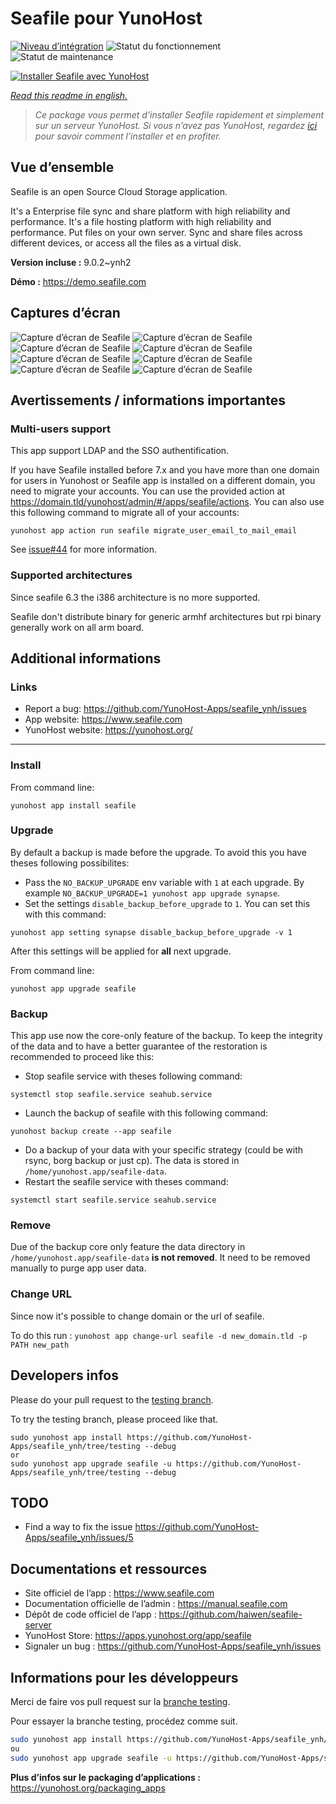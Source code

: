 <!--
N.B.: This README was automatically generated by https://github.com/YunoHost/apps/tree/master/tools/README-generator
It shall NOT be edited by hand.
-->

# Seafile pour YunoHost

[![Niveau d’intégration](https://dash.yunohost.org/integration/seafile.svg)](https://dash.yunohost.org/appci/app/seafile) ![Statut du fonctionnement](https://ci-apps.yunohost.org/ci/badges/seafile.status.svg) ![Statut de maintenance](https://ci-apps.yunohost.org/ci/badges/seafile.maintain.svg)

[![Installer Seafile avec YunoHost](https://install-app.yunohost.org/install-with-yunohost.svg)](https://install-app.yunohost.org/?app=seafile)

*[Read this readme in english.](./README.md)*

> *Ce package vous permet d’installer Seafile rapidement et simplement sur un serveur YunoHost.
Si vous n’avez pas YunoHost, regardez [ici](https://yunohost.org/#/install) pour savoir comment l’installer et en profiter.*

## Vue d’ensemble

Seafile is an open Source Cloud Storage application.

It's a Enterprise file sync and share platform with high reliability and performance. It's a file hosting platform with high reliability and performance. Put files on your own server. Sync and share files across different devices, or access all the files as a virtual disk.


**Version incluse :** 9.0.2~ynh2

**Démo :** https://demo.seafile.com

## Captures d’écran

![Capture d’écran de Seafile](./doc/screenshots/mobile-ios-client.jpg)
![Capture d’écran de Seafile](./doc/screenshots/drive-client.png)
![Capture d’écran de Seafile](./doc/screenshots/file-locking.jpg)
![Capture d’écran de Seafile](./doc/screenshots/access-logs.jpg)
![Capture d’écran de Seafile](./doc/screenshots/file-history.png)
![Capture d’écran de Seafile](./doc/screenshots/wiki_en.png)
![Capture d’écran de Seafile](./doc/screenshots/sharing-dialog.png)
![Capture d’écran de Seafile](./doc/screenshots/sync-client.jpg)

## Avertissements / informations importantes

### Multi-users support

This app support LDAP and the SSO authentification.

If you have Seafile installed before 7.x and you have more than one domain for users in Yunohost or Seafile app is installed on a different domain, you need to migrate your accounts.
You can use the provided action at https://domain.tld/yunohost/admin/#/apps/seafile/actions. You can also use this following command to migrate all of your accounts:
```
yunohost app action run seafile migrate_user_email_to_mail_email
```
See [issue#44](https://github.com/YunoHost-Apps/seafile_ynh/issues/44)
for more information.

### Supported architectures

Since seafile 6.3 the i386 architecture is no more supported.

Seafile don't distribute binary for generic armhf architectures but rpi binary generally work on all arm board.

<!--Limitations
------------

* Any known limitations.-->

Additional informations
-----------------------

### Links

 * Report a bug: https://github.com/YunoHost-Apps/seafile_ynh/issues
 * App website: https://www.seafile.com
 * YunoHost website: https://yunohost.org/

---

### Install

From command line:

`yunohost app install seafile`

### Upgrade

By default a backup is made before the upgrade. To avoid this you have theses following possibilites:
- Pass the `NO_BACKUP_UPGRADE` env variable with `1` at each upgrade. By example `NO_BACKUP_UPGRADE=1 yunohost app upgrade synapse`.
- Set the settings `disable_backup_before_upgrade` to `1`. You can set this with this command:

`yunohost app setting synapse disable_backup_before_upgrade -v 1`

After this settings will be applied for **all** next upgrade.

From command line:

`yunohost app upgrade seafile`

### Backup

This app use now the core-only feature of the backup. To keep the integrity of the data and to have a better guarantee of the restoration is recommended to proceed like this:

- Stop seafile service with theses following command:

`systemctl stop seafile.service seahub.service`

- Launch the backup of seafile with this following command:

`yunohost backup create --app seafile`

- Do a backup of your data with your specific strategy (could be with rsync, borg backup or just cp). The data is stored in `/home/yunohost.app/seafile-data`.
- Restart the seafile service with theses command:

`systemctl start seafile.service seahub.service`

### Remove

Due of the backup core only feature the data directory in `/home/yunohost.app/seafile-data` **is not removed**. It need to be removed manually to purge app user data.

### Change URL

Since now it's possible to change domain or the url of seafile.

To do this run : `yunohost app change-url seafile -d new_domain.tld -p PATH new_path`

Developers infos
----------------

Please do your pull request to the [testing branch](https://github.com/YunoHost-Apps/seafile_ynh/tree/testing).

To try the testing branch, please proceed like that.
```
sudo yunohost app install https://github.com/YunoHost-Apps/seafile_ynh/tree/testing --debug
or
sudo yunohost app upgrade seafile -u https://github.com/YunoHost-Apps/seafile_ynh/tree/testing --debug
```

TODO
----

- Find a way to fix the issue https://github.com/YunoHost-Apps/seafile_ynh/issues/5

## Documentations et ressources

* Site officiel de l’app : <https://www.seafile.com>
* Documentation officielle de l’admin : <https://manual.seafile.com>
* Dépôt de code officiel de l’app : <https://github.com/haiwen/seafile-server>
* YunoHost Store: <https://apps.yunohost.org/app/seafile>
* Signaler un bug : <https://github.com/YunoHost-Apps/seafile_ynh/issues>

## Informations pour les développeurs

Merci de faire vos pull request sur la [branche testing](https://github.com/YunoHost-Apps/seafile_ynh/tree/testing).

Pour essayer la branche testing, procédez comme suit.

``` bash
sudo yunohost app install https://github.com/YunoHost-Apps/seafile_ynh/tree/testing --debug
ou
sudo yunohost app upgrade seafile -u https://github.com/YunoHost-Apps/seafile_ynh/tree/testing --debug
```

**Plus d’infos sur le packaging d’applications :** <https://yunohost.org/packaging_apps>